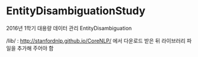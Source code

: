 # EntityDisambiguationStudy
2016년 1학기 대용량 데이터 관리 EntityDisambiguation

/lib/ : http://stanfordnlp.github.io/CoreNLP/ 에서 다운로드 받은 뒤 라이브러리 파일을 추가해 주어야 함